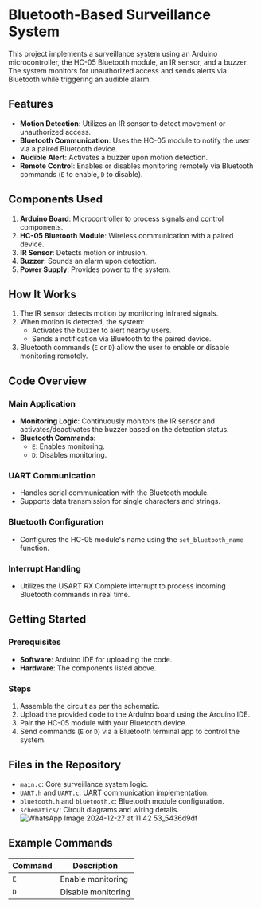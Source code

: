 # Bluetooth-Based Surveillance System

This project implements a surveillance system using an Arduino microcontroller, the HC-05 Bluetooth module, an IR sensor, and a buzzer. The system monitors for unauthorized access and sends alerts via Bluetooth while triggering an audible alarm.

## Features
- **Motion Detection**: Utilizes an IR sensor to detect movement or unauthorized access.
- **Bluetooth Communication**: Uses the HC-05 module to notify the user via a paired Bluetooth device.
- **Audible Alert**: Activates a buzzer upon motion detection.
- **Remote Control**: Enables or disables monitoring remotely via Bluetooth commands (`E` to enable, `D` to disable).

## Components Used
1. **Arduino Board**: Microcontroller to process signals and control components.
2. **HC-05 Bluetooth Module**: Wireless communication with a paired device.
3. **IR Sensor**: Detects motion or intrusion.
4. **Buzzer**: Sounds an alarm upon detection.
5. **Power Supply**: Provides power to the system.

## How It Works
1. The IR sensor detects motion by monitoring infrared signals.
2. When motion is detected, the system:
   - Activates the buzzer to alert nearby users.
   - Sends a notification via Bluetooth to the paired device.
3. Bluetooth commands (`E` or `D`) allow the user to enable or disable monitoring remotely.

## Code Overview
### Main Application
- **Monitoring Logic**: Continuously monitors the IR sensor and activates/deactivates the buzzer based on the detection status.
- **Bluetooth Commands**:
  - `E`: Enables monitoring.
  - `D`: Disables monitoring.

### UART Communication
- Handles serial communication with the Bluetooth module.
- Supports data transmission for single characters and strings.

### Bluetooth Configuration
- Configures the HC-05 module's name using the `set_bluetooth_name` function.

### Interrupt Handling
- Utilizes the USART RX Complete Interrupt to process incoming Bluetooth commands in real time.

## Getting Started
### Prerequisites
- **Software**: Arduino IDE for uploading the code.
- **Hardware**: The components listed above.

### Steps
1. Assemble the circuit as per the schematic.
2. Upload the provided code to the Arduino board using the Arduino IDE.
3. Pair the HC-05 module with your Bluetooth device.
4. Send commands (`E` or `D`) via a Bluetooth terminal app to control the system.

## Files in the Repository
- `main.c`: Core surveillance system logic.
- `UART.h` and `UART.c`: UART communication implementation.
- `bluetooth.h` and `bluetooth.c`: Bluetooth module configuration.
- `schematics/`: Circuit diagrams and wiring details.![WhatsApp Image 2024-12-27 at 11 42 53_5436d9df](https://github.com/user-attachments/assets/59381b6a-33a1-4be4-8233-64772e92a3d1)


## Example Commands
| Command | Description            |
|---------|------------------------|
| `E`     | Enable monitoring      |
| `D`     | Disable monitoring     |


